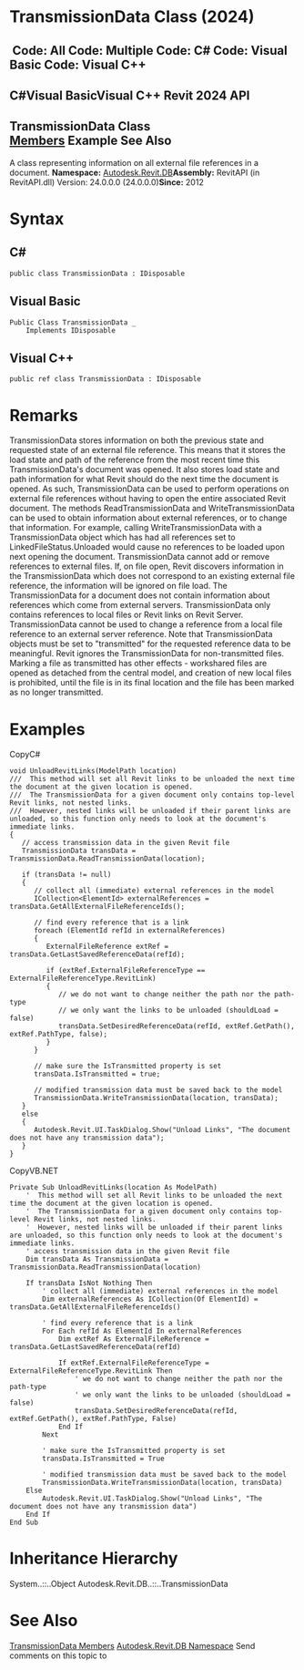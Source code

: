 # TransmissionData Class (2024)

﻿
 Code: All Code: Multiple Code: C# Code: Visual Basic Code: Visual C++   
---  
C#Visual BasicVisual C++
Revit 2024 API  
---  
TransmissionData Class  
[Members](31999f17-cdb5-a95f-483a-de53658970a7.md "TransmissionData Members") Example See Also  
---  
A class representing information on all external file references in a document. 
**Namespace:** [Autodesk.Revit.DB](87546ba7-461b-c646-cbb1-2cb8f5bff8b2.md "Autodesk.Revit.DB Namespace")**Assembly:** RevitAPI (in RevitAPI.dll) Version: 24.0.0.0 (24.0.0.0)**Since:** 2012 
# Syntax
C#  
---  
```text
public class TransmissionData : IDisposable
```
  
Visual Basic  
---  
```text
Public Class TransmissionData _
	Implements IDisposable
```
  
Visual C++  
---  
```text
public ref class TransmissionData : IDisposable
```
  
# Remarks
TransmissionData stores information on both the previous state and requested state of an external file reference. This means that it stores the load state and path of the reference from the most recent time this TransmissionData's document was opened. It also stores load state and path information for what Revit should do the next time the document is opened. 
As such, TransmissionData can be used to perform operations on external file references without having to open the entire associated Revit document. The methods ReadTransmissionData and WriteTransmissionData can be used to obtain information about external references, or to change that information. For example, calling WriteTransmissionData with a TransmissionData object which has had all references set to LinkedFileStatus.Unloaded would cause no references to be loaded upon next opening the document.
TransmissionData cannot add or remove references to external files. If, on file open, Revit discovers information in the TransmissionData which does not correspond to an existing external file reference, the information will be ignored on file load.
The TransmissionData for a document does not contain information about references which come from external servers. TransmissionData only contains references to local files or Revit links on Revit Server. TransmissionData cannot be used to change a reference from a local file reference to an external server reference.
Note that TransmissionData objects must be set to "transmitted" for the requested reference data to be meaningful. Revit ignores the TransmissionData for non-transmitted files. Marking a file as transmitted has other effects - workshared files are opened as detached from the central model, and creation of new local files is prohibited, until the file is in its final location and the file has been marked as no longer transmitted. 
# Examples
CopyC#
```text
void UnloadRevitLinks(ModelPath location)
///  This method will set all Revit links to be unloaded the next time the document at the given location is opened. 
///  The TransmissionData for a given document only contains top-level Revit links, not nested links.
///  However, nested links will be unloaded if their parent links are unloaded, so this function only needs to look at the document's immediate links. 
{
   // access transmission data in the given Revit file
   TransmissionData transData = TransmissionData.ReadTransmissionData(location);

   if (transData != null)
   {
      // collect all (immediate) external references in the model
      ICollection<ElementId> externalReferences = transData.GetAllExternalFileReferenceIds();

      // find every reference that is a link
      foreach (ElementId refId in externalReferences)
      {
         ExternalFileReference extRef = transData.GetLastSavedReferenceData(refId);

         if (extRef.ExternalFileReferenceType == ExternalFileReferenceType.RevitLink)
         {
            // we do not want to change neither the path nor the path-type
            // we only want the links to be unloaded (shouldLoad = false)
            transData.SetDesiredReferenceData(refId, extRef.GetPath(), extRef.PathType, false);
         }
      }

      // make sure the IsTransmitted property is set 
      transData.IsTransmitted = true;

      // modified transmission data must be saved back to the model
      TransmissionData.WriteTransmissionData(location, transData);
   }
   else
   {
      Autodesk.Revit.UI.TaskDialog.Show("Unload Links", "The document does not have any transmission data");
   }
}
```

CopyVB.NET
```text
Private Sub UnloadRevitLinks(location As ModelPath)
    '  This method will set all Revit links to be unloaded the next time the document at the given location is opened. 
    '  The TransmissionData for a given document only contains top-level Revit links, not nested links.
    '  However, nested links will be unloaded if their parent links are unloaded, so this function only needs to look at the document's immediate links. 
    ' access transmission data in the given Revit file
    Dim transData As TransmissionData = TransmissionData.ReadTransmissionData(location)

    If transData IsNot Nothing Then
        ' collect all (immediate) external references in the model
        Dim externalReferences As ICollection(Of ElementId) = transData.GetAllExternalFileReferenceIds()

        ' find every reference that is a link
        For Each refId As ElementId In externalReferences
            Dim extRef As ExternalFileReference = transData.GetLastSavedReferenceData(refId)

            If extRef.ExternalFileReferenceType = ExternalFileReferenceType.RevitLink Then
                ' we do not want to change neither the path nor the path-type
                ' we only want the links to be unloaded (shouldLoad = false)
                transData.SetDesiredReferenceData(refId, extRef.GetPath(), extRef.PathType, False)
            End If
        Next

        ' make sure the IsTransmitted property is set 
        transData.IsTransmitted = True

        ' modified transmission data must be saved back to the model
        TransmissionData.WriteTransmissionData(location, transData)
    Else
        Autodesk.Revit.UI.TaskDialog.Show("Unload Links", "The document does not have any transmission data")
    End If
End Sub
```

# Inheritance Hierarchy
System..::..Object Autodesk.Revit.DB..::..TransmissionData
# See Also
[TransmissionData Members](31999f17-cdb5-a95f-483a-de53658970a7.md "TransmissionData Members")
[Autodesk.Revit.DB Namespace](87546ba7-461b-c646-cbb1-2cb8f5bff8b2.md "Autodesk.Revit.DB Namespace")
Send comments on this topic to 